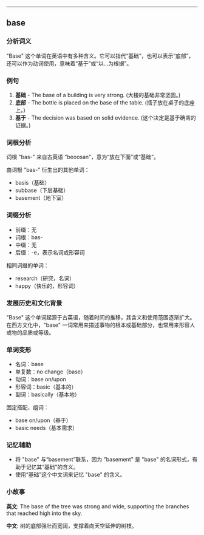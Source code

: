 
---------------
## base
### 分析词义
"Base" 这个单词在英语中有多种含义。它可以指代“基础”，也可以表示“底部”，还可以作为动词使用，意味着“基于”或“以…为根据”。

### 例句
1. **基础** - The base of a building is very strong. (大楼的基础非常坚固。)
2. **底部** - The bottle is placed on the base of the table. (瓶子放在桌子的底座上。)
3. **基于** - The decision was based on solid evidence. (这个决定是基于确凿的证据。)

### 词根分析
词根 "bas-" 来自古英语 "beoosan"，意为“放在下面”或“基础”。

由词根 "bas-" 衍生出的其他单词：
- basis（基础）
- subbase（下层基础）
- basement（地下室）

### 词缀分析
- 前缀：无
- 词根：bas-
- 中缀：无
- 后缀：-e，表示名词或形容词

相同词缀的单词：
- research（研究，名词）
- happy（快乐的，形容词）

### 发展历史和文化背景
"Base" 这个单词起源于古英语，随着时间的推移，其含义和使用范围逐渐扩大。在西方文化中，"base" 一词常用来描述事物的根本或基础部分，也常用来形容人或物的品质或等级。

### 单词变形
- 名词：base
- 单复数：no change（base）
- 动词：base on/upon
- 形容词：basic（基本的）
- 副词：basically（基本地）

固定搭配、组词：
- base on/upon（基于）
- basic needs（基本需求）

### 记忆辅助
- 将 "base" 与“basement”联系，因为 "basement" 是 "base" 的名词形式，有助于记忆其“基础”的含义。
- 使用“基础”这个中文词来记忆 "base" 的含义。

### 小故事
**英文**:
The base of the tree was strong and wide, supporting the branches that reached high into the sky.

**中文**:
树的底部强壮而宽阔，支撑着向天空延伸的树枝。

